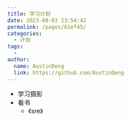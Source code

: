 ```yaml
---
title: 学习计划
date: 2023-08-03 23:54:42
permalink: /pages/61ef45/
categories:
  - 计划
tags:
  - 
author: 
  name: AustinDeng
  link: https://github.com/AustinDeng
---
```


- 学习摄影
- 看书
    - 《sre》
